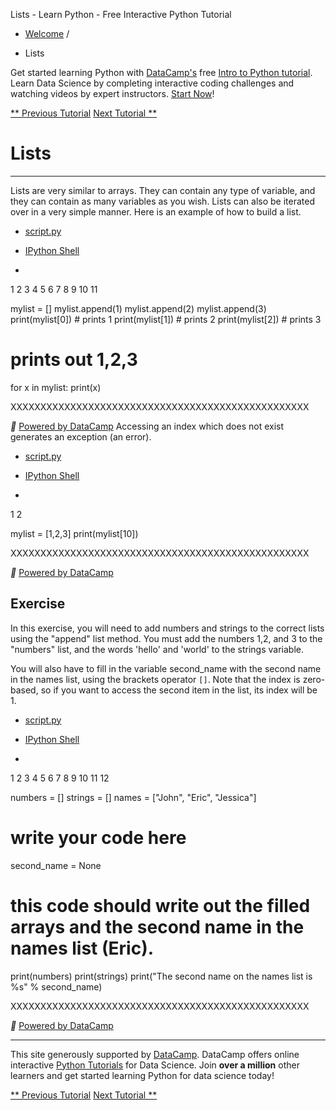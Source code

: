 Lists - Learn Python - Free Interactive Python Tutorial

- [Welcome](http://learnpython.org/en/Welcome)  /

- Lists

Get started learning Python with [DataCamp's](https://www.datacamp.com/?utm_source=learnpython_com&utm_campaign=learnpython_tutorials) free [Intro to Python tutorial](https://www.datacamp.com/courses/intro-to-python-for-data-science/?utm_source=learnpython_com&utm_campaign=learnpython_tutorials). Learn Data Science by completing interactive coding challenges and watching videos by expert instructors. [Start Now](https://www.datacamp.com/courses/intro-to-python-for-data-science/?utm_source=learnpython_com&utm_campaign=learnpython_tutorials)!

 [** Previous Tutorial](http://learnpython.org/en/Variables_and_Types)  [Next Tutorial **](http://learnpython.org/en/Basic_Operators)

# Lists

* * *

Lists are very similar to arrays. They can contain any type of variable, and they can contain as many variables as you wish. Lists can also be iterated over in a very simple manner. Here is an example of how to build a list.

- [script.py](http://learnpython.org/en/Lists)
- [IPython Shell](http://learnpython.org/en/Lists)

-
1
2
3
4
5
6
7
8
9
10
11

mylist  =  []
mylist.append(1)
mylist.append(2)
mylist.append(3)
print(mylist[0])  # prints 1
print(mylist[1])  # prints 2
print(mylist[2])  # prints 3

# prints out 1,2,3

for  x  in  mylist:
 print(x)

XXXXXXXXXXXXXXXXXXXXXXXXXXXXXXXXXXXXXXXXXXXXXXXXXX

 **
[Powered by DataCamp](https://www.datacamp.com/)
Accessing an index which does not exist generates an exception (an error).

- [script.py](http://learnpython.org/en/Lists)
- [IPython Shell](http://learnpython.org/en/Lists)

-
1
2

mylist  =  [1,2,3]
print(mylist[10])

XXXXXXXXXXXXXXXXXXXXXXXXXXXXXXXXXXXXXXXXXXXXXXXXXX

 **
[Powered by DataCamp](https://www.datacamp.com/)

## Exercise

In this exercise, you will need to add numbers and strings to the correct lists using the "append" list method. You must add the numbers 1,2, and 3 to the "numbers" list, and the words 'hello' and 'world' to the strings variable.

You will also have to fill in the variable second_name with the second name in the names list, using the brackets operator `[]`. Note that the index is zero-based, so if you want to access the second item in the list, its index will be 1.

- [script.py](http://learnpython.org/en/Lists)
- [IPython Shell](http://learnpython.org/en/Lists)

-
1
2
3
4
5
6
7
8
9
10
11
12

numbers  =  []
strings  =  []
names  =  ["John", "Eric", "Jessica"]

# write your code here

second_name  =  None

# this code should write out the filled arrays and the second name in the names list (Eric).

print(numbers)
print(strings)
print("The second name on the names list is %s"  %  second_name)

XXXXXXXXXXXXXXXXXXXXXXXXXXXXXXXXXXXXXXXXXXXXXXXXXX

 **
[Powered by DataCamp](https://www.datacamp.com/)

* * *

This site generously supported by [DataCamp](https://www.datacamp.com/?utm_source=learnpython_com&utm_campaign=learnpython_tutorials). DataCamp offers online interactive [Python Tutorials](https://www.datacamp.com/courses/?utm_source=learnpython_com&utm_campaign=learnpython_tutorials) for Data Science. Join **over a million** other learners and get started learning Python for data science today!

 [** Previous Tutorial](http://learnpython.org/en/Variables_and_Types)  [Next Tutorial **](http://learnpython.org/en/Basic_Operators)